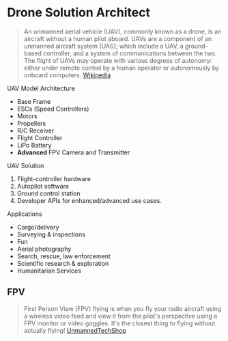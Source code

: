 # Drone Solution Architect

> An unmanned aerial vehicle (UAV), commonly known as a drone, is an aircraft without a human pilot aboard. UAVs are a component of an unmanned aircraft system (UAS); which include a UAV, a ground-based controller, and a system of communications between the two. The flight of UAVs may operate with various degrees of autonomy: either under remote control by a human operator or autonomously by onboard computers. [Wikipedia](https://en.wikipedia.org/wiki/Unmanned_aerial_vehicle)

UAV Model Architecture

- Base Frame
- ESCs (Speed Controllers) 
- Motors
- Propellers
- R/C Receiver
- Flight Controller
- LiPo Battery
- __Advanced__ FPV Camera and Transmitter

UAV Solution

1. Flight-controller hardware
2. Autopilot software
3. Ground control station
4. Developer APIs for enhanced/advanced use cases.

Applications

- Cargo/delivery
- Surveying & inspections
- Fun
- Aerial photography
- Search, rescue, law enforcement
- Scientific research & exploration
- Humanitarian Services

## FPV

> First Person View (FPV) flying is when you fly your radio aircraft using a wireless video feed and view it from the pilot's perspective using a FPV monitor or video goggles. It's the closest thing to flying without actually flying! [UnmannedTechShop](https://www.unmannedtechshop.co.uk/fpv/)

